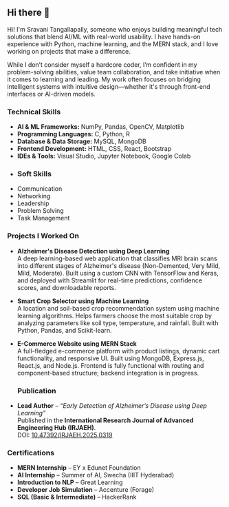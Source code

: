 ## Hi there 👋
Hi! I'm Sravani Tangallapally, someone who enjoys building meaningful tech solutions that blend AI/ML with real-world usability. I have hands-on experience with Python, machine learning, and the MERN stack, and I love working on projects that make a difference.

While I don’t consider myself a hardcore coder, I’m confident in my problem-solving abilities, value team collaboration, and take initiative when it comes to learning and leading. My work often focuses on bridging intelligent systems with intuitive design—whether it's through front-end interfaces or AI-driven models.

### Technical Skills
- **AI & ML Frameworks:** NumPy, Pandas, OpenCV, Matplotlib  
- **Programming Languages:** C, Python, R  
- **Database & Data Storage:** MySQL, MongoDB  
- **Frontend Development:** HTML, CSS, React, Bootstrap  
- **IDEs & Tools:** Visual Studio, Jupyter Notebook, Google Colab
- 
  ### Soft Skills
- Communication  
- Networking
- Leadership 
- Problem Solving   
- Task Management 

### Projects I Worked On

- **Alzheimer's Disease Detection using Deep Learning**  
  A deep learning-based web application that classifies MRI brain scans into different stages of Alzheimer's disease (Non-Demented, Very Mild, Mild, Moderate). Built using a custom CNN with TensorFlow and Keras, and deployed with Streamlit for real-time predictions, confidence scores, and downloadable reports.

- **Smart Crop Selector using Machine Learning**  
  A location and soil-based crop recommendation system using machine learning algorithms. Helps farmers choose the most suitable crop by analyzing parameters like soil type, temperature, and rainfall. Built with Python, Pandas, and Scikit-learn.

- **E-Commerce Website using MERN Stack**  
  A full-fledged e-commerce platform with product listings, dynamic cart functionality, and responsive UI. Built using MongoDB, Express.js, React.js, and Node.js. Frontend is fully functional with routing and component-based structure; backend integration is in progress.

  ### Publication

- **Lead Author** – *“Early Detection of Alzheimer’s Disease using Deep Learning”*  
  Published in the **International Research Journal of Advanced Engineering Hub (IRJAEH)**.  
  DOI: [10.47392/IRJAEH.2025.0319](https://doi.org/10.47392/IRJAEH.2025.0319)


### Certifications
- **MERN Internship** – EY x Edunet Foundation  
- **AI Internship** – Summer of AI, Swecha (IIIT Hyderabad)  
- **Introduction to NLP** – Great Learning  
- **Developer Job Simulation** – Accenture (Forage)  
- **SQL (Basic & Intermediate)** – HackerRank  

